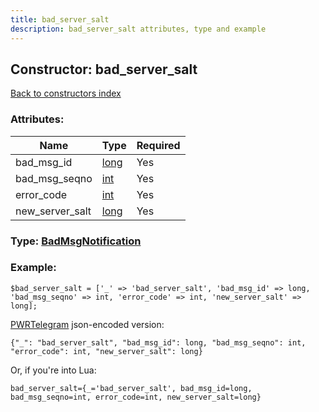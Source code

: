 ```yaml
---
title: bad_server_salt
description: bad_server_salt attributes, type and example
---
```

## Constructor: bad\_server\_salt  
[Back to constructors index](index.md)



### Attributes:

| Name     |    Type       | Required |
|----------|---------------|----------|
|bad\_msg\_id|[long](../types/long.md) | Yes|
|bad\_msg\_seqno|[int](../types/int.md) | Yes|
|error\_code|[int](../types/int.md) | Yes|
|new\_server\_salt|[long](../types/long.md) | Yes|



### Type: [BadMsgNotification](../types/BadMsgNotification.md)


### Example:

```
$bad_server_salt = ['_' => 'bad_server_salt', 'bad_msg_id' => long, 'bad_msg_seqno' => int, 'error_code' => int, 'new_server_salt' => long];
```  

[PWRTelegram](https://pwrtelegram.xyz) json-encoded version:

```
{"_": "bad_server_salt", "bad_msg_id": long, "bad_msg_seqno": int, "error_code": int, "new_server_salt": long}
```


Or, if you're into Lua:  


```
bad_server_salt={_='bad_server_salt', bad_msg_id=long, bad_msg_seqno=int, error_code=int, new_server_salt=long}

```


